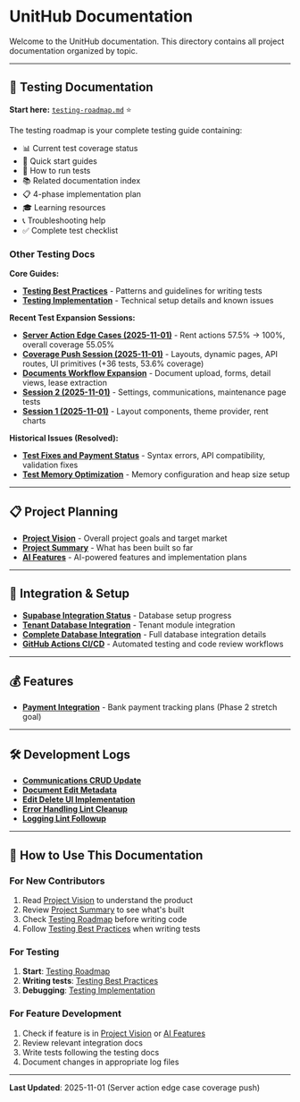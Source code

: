 # UnitHub Documentation

Welcome to the UnitHub documentation. This directory contains all project documentation organized by topic.

---

## 🧪 Testing Documentation

**Start here:** [`testing-roadmap.md`](./testing-roadmap.md) ⭐

The testing roadmap is your complete testing guide containing:
- 📊 Current test coverage status
- 🎯 Quick start guides
- 🏃 How to run tests
- 📚 Related documentation index
- 📋 4-phase implementation plan
- 🎓 Learning resources
- 📞 Troubleshooting help
- ✅ Complete test checklist

### Other Testing Docs

**Core Guides:**
- **[Testing Best Practices](./testing-best-practices.md)** - Patterns and guidelines for writing tests
- **[Testing Implementation](./testing-implementation.md)** - Technical setup details and known issues

**Recent Test Expansion Sessions:**
- **[Server Action Edge Cases (2025-11-01)](./test-expansion-2025-11-01-server-actions.md)** - Rent actions 57.5% → 100%, overall coverage 55.05%
- **[Coverage Push Session (2025-11-01)](./test-expansion-2025-11-01-coverage-push.md)** - Layouts, dynamic pages, API routes, UI primitives (+36 tests, 53.6% coverage)
- **[Documents Workflow Expansion](./test-expansion-documents-workflow.md)** - Document upload, forms, detail views, lease extraction
- **[Session 2 (2025-11-01)](./test-expansion-session-2-2025-11-01.md)** - Settings, communications, maintenance page tests
- **[Session 1 (2025-11-01)](./test-expansion-2025-11-01.md)** - Layout components, theme provider, rent charts

**Historical Issues (Resolved):**
- **[Test Fixes and Payment Status](./test-fixes-and-payment-status.md)** - Syntax errors, API compatibility, validation fixes
- **[Test Memory Optimization](./test-memory-optimization.md)** - Memory configuration and heap size setup

---

## 📋 Project Planning

- **[Project Vision](./project-vision.md)** - Overall project goals and target market
- **[Project Summary](./project-summary.md)** - What has been built so far
- **[AI Features](./ai-features.md)** - AI-powered features and implementation plans

---

## 🔧 Integration & Setup

- **[Supabase Integration Status](./supabase-integration-status.md)** - Database setup progress
- **[Tenant Database Integration](./tenant-database-integration.md)** - Tenant module integration
- **[Complete Database Integration](./complete-database-integration.md)** - Full database integration details
- **[GitHub Actions CI/CD](./github-actions-ci.md)** - Automated testing and code review workflows

---

## 💰 Features

- **[Payment Integration](./payment-integration.md)** - Bank payment tracking plans (Phase 2 stretch goal)

---

## 🛠️ Development Logs

- **[Communications CRUD Update](./communications-crud-update.md)**
- **[Document Edit Metadata](./document-edit-metadata.md)**
- **[Edit Delete UI Implementation](./edit-delete-ui-implementation.md)**
- **[Error Handling Lint Cleanup](./error-handling-lint-cleanup.md)**
- **[Logging Lint Followup](./logging-lint-followup.md)**

---

## 📖 How to Use This Documentation

### For New Contributors
1. Read [Project Vision](./project-vision.md) to understand the product
2. Review [Project Summary](./project-summary.md) to see what's built
3. Check [Testing Roadmap](./testing-roadmap.md) before writing code
4. Follow [Testing Best Practices](./testing-best-practices.md) when writing tests

### For Testing
1. **Start**: [Testing Roadmap](./testing-roadmap.md)
2. **Writing tests**: [Testing Best Practices](./testing-best-practices.md)
3. **Debugging**: [Testing Implementation](./testing-implementation.md)

### For Feature Development
1. Check if feature is in [Project Vision](./project-vision.md) or [AI Features](./ai-features.md)
2. Review relevant integration docs
3. Write tests following the testing docs
4. Document changes in appropriate log files

---

**Last Updated**: 2025-11-01 (Server action edge case coverage push)
